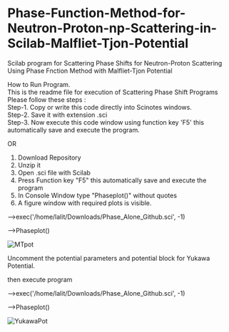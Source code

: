 # Phase-Function-Method-for-Neutron-Proton-np-Scattering-in-Scilab-Malfliet-Tjon-Potential
Scilab program for Scattering Phase Shifts for Neutron-Proton Scattering Using Phase Fnction Method with Malfliet-Tjon Potential

How to Run Program.                                                                                                                                         
This is the readme file for execution of Scattering Phase Shift Programs                                                        
Please follow these steps :                                                                                                                                
Step-1. Copy or write this code directly into Scinotes windows.                                                                       
Step-2. Save it with extension .sci                                                                                                                    
Step-3. Now execute this code window using function key 'F5' this automatically save and execute the program.                                                                                                                                            

OR
1. Download Repository 
2. Unzip it 
3. Open .sci file with Scilab 					
4. Press Function key "F5" this automatically save and execute the program
5. In Console Window type "Phaseplot()" without quotes
6. A figure window with required plots is visible.

-->exec('/home/lalit/Downloads/Phase_Alone_Github.sci', -1)

-->Phaseplot()

![MTpot](https://user-images.githubusercontent.com/83568077/223094812-37730756-b61d-4a8e-97bb-f1a4c6fdafa8.png)

Uncomment the potential parameters and potential block for Yukawa Potential.

then execute program 

-->exec('/home/lalit/Downloads/Phase_Alone_Github.sci', -1)

-->Phaseplot()

![YukawaPot](https://user-images.githubusercontent.com/83568077/223094802-e04d0a97-038f-4822-bb55-3e811f540cfe.png)
